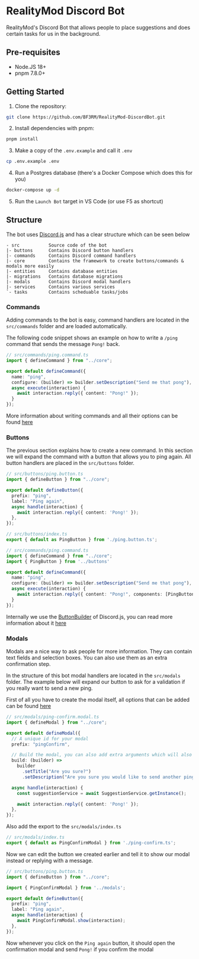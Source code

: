 # RealityMod Discord Bot

RealityMod's Discord Bot that allows people to place suggestions and does certain tasks for us in the background.

## Pre-requisites
- Node.JS 18+
- pnpm 7.8.0+

## Getting Started

1. Clone the repository:
```bash
git clone https://github.com/BF3RM/RealityMod-DiscordBot.git
```

2. Install dependencies with pnpm:
```bash
pnpm install
```

3. Make a copy of the `.env.example` and call it `.env`
```bash
cp .env.example .env
```

4. Run a Postgres database (there's a Docker Compose which does this for you)
```bash
docker-compose up -d
```

5. Run the `Launch Bot` target in VS Code (or use F5 as shortcut)

## Structure

The bot uses [Discord.js](https://discordjs.guide) and has a clear structure which can be seen below
```
- src           Source code of the bot
|- buttons      Contains Discord button handlers
|- commands     Contains Discord command handlers
|- core         Contains the framework to create buttons/commands & modals more easily
|- entities     Contains database entities
|- migrations   Contains database migrations
|- modals       Contains Discord modal handlers
|- services     Contains various services
`- tasks        Contains scheduable tasks/jobs
```

### Commands
Adding commands to the bot is easy, command handlers are located in the `src/commands` folder and are loaded automatically.

The following code snippet shows an example on how to write a `/ping` command that sends the message `Pong!` back.
```ts
// src/commands/ping.command.ts
import { defineCommand } from "../core";

export default defineCommand({
  name: "ping",
  configure: (builder) => builder.setDescription("Send me that pong"),
  async execute(interaction) {
    await interaction.reply({ content: "Pong!" });
  }
});
```

More information about writing commands and all their options can be found [here](https://discordjs.guide/slash-commands/response-methods.html)

### Buttons
The previous section explains how to create a new command. In this section we will expand the command with a button that allows you to ping again.
All button handlers are placed in the `src/buttons` folder.
```ts
// src/buttons/ping.button.ts
import { defineButton } from "../core";

export default defineButton({
  prefix: "ping",
  label: "Ping again",
  async handle(interaction) {
    await interaction.reply({ content: 'Pong!' });
  },
});
```

```ts
// src/buttons/index.ts
export { default as PingButton } from './ping.button.ts';
```

```ts
// src/commands/ping.command.ts
import { defineCommand } from "../core";
import { PingButton } from '../buttons'

export default defineCommand({
  name: "ping",
  configure: (builder) => builder.setDescription("Send me that pong"),
  async execute(interaction) {
    await interaction.reply({ content: "Pong!", components: [PingButton.create()] });
  }
});
```

Internally we use the [ButtonBuilder](https://discord.js.org/#/docs/discord.js/main/class/ButtonBuilder) of Discord.js, you can read more information about it [here](https://discordjs.guide/interactions/buttons.html)

### Modals
Modals are a nice way to ask people for more information. They can contain text fields and selection boxes. You can also use them as an extra confirmation step.

In the structure of this bot modal handlers are located in the `src/modals` folder. The example below will expand our button to ask for a validation if you really want to send a new ping.

First of all you have to create the modal itself, all options that can be added can be found [here](https://discordjs.guide/interactions/modals.html)
```ts
// src/modals/ping-confirm.modal.ts
import { defineModal } from "../core";

export default defineModal({
  // A unique id for your modal
  prefix: "pingConfirm",

  // Build the modal, you can also add extra arguments which will also be sent over to the handle function
  build: (builder) =>
    builder
      .setTitle("Are you sure?")
      .setDescription("Are you sure you would like to send another ping?"),

  async handle(interaction) {
    const suggestionService = await SuggestionService.getInstance();

    await interaction.reply({ content: 'Pong!' });
  },
});
```

Also add the export to the `src/modals/index.ts`
```ts
// src/modals/index.ts
export { default as PingConfirmModal } from './ping-confirm.ts';
```

Now we can edit the button we created earlier and tell it to show our modal instead or replying with a message.
```ts
// src/buttons/ping.button.ts
import { defineButton } from "../core";

import { PingConfirmModal } from '../modals';

export default defineButton({
  prefix: "ping",
  label: "Ping again",
  async handle(interaction) {
    await PingConfirmModal.show(interaction);
  },
});
```

Now whenever you click on the `Ping again` button, it should open the confirmation modal and send `Pong!` if you confirm the modal